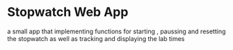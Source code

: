 # Stopwatch Web App
a small app that implementing functions for starting , paussing and resetting the stopwatch as well as tracking and displaying the lab times 
